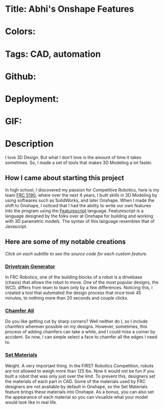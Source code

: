 # Title: Abhi's Onshape Features

# Colors:

# Tags: CAD, automation

# Github:

# Deployment:

# GIF:

# Description

I love 3D Design. But what I don't love is the amount of time it takes
sometimes. So, I made a set of tools that makes 3D Modeling a lot faster.

#####

## How I came about starting this project

In high school, I discovered my passion for Competitive Robotics, here is my
team [FRC 5190](https://www.ghrobotics.org), where over the next 4 years, I
built skills in 3D Modeling by using softwares such as SolidWorks, and later
Onshape. When I made the shift to Onshape, I noticed that I had the ability to
write our own features into the program using the
[Featurescript](https://cad.onshape.com/FsDoc/) language. Featurescript is a
language designed by the folks over at Onshape for building and working with 3D
parametric models. The syntax of this language resembles that of Javascript.

## Here are some of my notable creations

_Click on each subtitle to see the source code for each custom feature._

### [Drivetrain Generator](https://cad.onshape.com/documents/96d32fd4fe5341563a402ecd/v/67d9e6b8eabf48e030f6ffff/e/1d3de11ced3d680525700399)

In FRC Robotics, one of the building blocks of a robot is a drivebase (chasis)
that allows the robot to move. One of the most popular designs, the WCD, differs
from team to team only by a few differences. Noticing this, I created a tool
that automated the design process that once took 45 minutes, to nothing more
than 20 seconds and couple clicks.

### [Chamfer All](https://cad.onshape.com/documents/96d32fd4fe5341563a402ecd/w/0366fc53bc15b9d91febc38f/e/1e83f1d37bdfac52ab0f1c71)

Do you like getting cut by sharp corners? Well neither do I, so I include
chamfers wherever possible on my designs. However, sometimes, this process of
adding chamfers can take a while, and I could miss a corner by accident. So now,
I can simple select a face to chamfer all the edges I need to.

### [Set Materials](https://cad.onshape.com/documents/96d32fd4fe5341563a402ecd/v/67d9e6b8eabf48e030f6ffff/e/d7f04278e0325b6d4426ca34)

Weight. A very important thing. In the FIRST Robotics Competition, robots are
not allowed to weigh more than 125 lbs. Now it would not be fun if you built a
robot that was only just over the limit. To prevent this, designers set the
materials of each part in CAD. Some of the materials used by FRC designers are
not avaliable by default in Onshape, so the Set Materials feature brings these
materials into Onshape. As a bonus, you can also set the appearance of each
material so you can visualize what your model would look like in real life.
